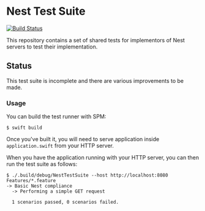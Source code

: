 # Nest Test Suite

[![Build Status](http://img.shields.io/travis/nestproject/NestTestSuite/master.svg?style=flat)](https://travis-ci.org/nestproject/NestTestSuite)

This repository contains a set of shared tests for implementors of Nest servers
to test their implementation.

## Status

This test suite is incomplete and there are various improvements to be made.

### Usage

You can build the test runner with SPM:

```shell
$ swift build
```

Once you've built it, you will need to serve application inside
`application.swift` from your HTTP server.

When you have the application running with your HTTP server, you can then run
the test suite as follows:

```shell
$ ./.build/debug/NestTestSuite --host http://localhost:8080 Features/*.feature
-> Basic Nest compliance
  -> Performing a simple GET request

  1 scenarios passed, 0 scenarios failed.
```
